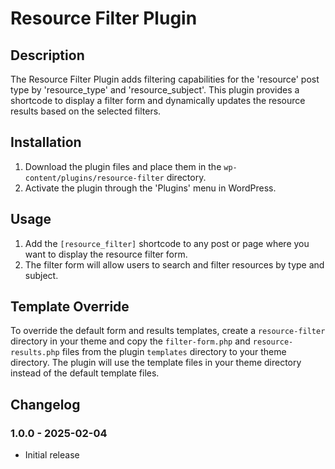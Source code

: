 # Resource Filter Plugin

## Description
The Resource Filter Plugin adds filtering capabilities for the 'resource' post type by 'resource_type' and 'resource_subject'. This plugin provides a shortcode to display a filter form and dynamically updates the resource results based on the selected filters.

## Installation
1. Download the plugin files and place them in the `wp-content/plugins/resource-filter` directory.
2. Activate the plugin through the 'Plugins' menu in WordPress.

## Usage
1. Add the `[resource_filter]` shortcode to any post or page where you want to display the resource filter form.
2. The filter form will allow users to search and filter resources by type and subject.

## Template Override
To override the default form and results templates, create a `resource-filter` directory in your theme and copy the `filter-form.php` and `resource-results.php` files from the plugin `templates` directory to your theme directory. The plugin will use the template files in your theme directory instead of the default template files.

## Changelog
### 1.0.0 - 2025-02-04
- Initial release

